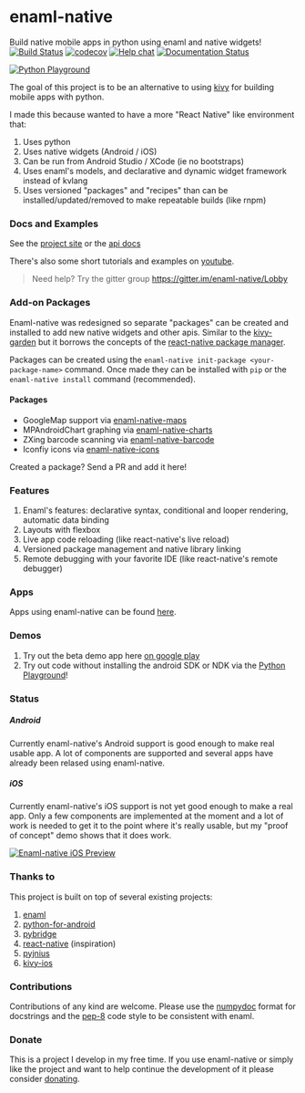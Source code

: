 # enaml-native
Build native mobile apps in python using enaml and native widgets! [![Build Status](https://travis-ci.org/codelv/enaml-native.svg?branch=master)](https://travis-ci.org/codelv/enaml-native) [![codecov](https://codecov.io/gh/codelv/enaml-native/branch/master/graph/badge.svg)](https://codecov.io/gh/codelv/enaml-native) [![Help chat](https://img.shields.io/gitter/room/nwjs/nw.js.svg)](https://gitter.im/enaml-native/Lobby) [![Documentation Status](https://readthedocs.org/projects/enaml-native/badge/?version=latest)](http://enaml-native.readthedocs.io/en/latest/?badge=latest)


[![Python Playground](https://img.youtube.com/vi/2IfRrqOWGPA/0.jpg)](https://youtu.be/2IfRrqOWGPA)

The goal of this project is to be an alternative to using [kivy](https://kivy.org/) for building mobile apps with python. 

I made this because wanted to have a more "React Native" like environment that: 
1. Uses python 
2. Uses native widgets (Android / iOS)
3. Can be run from Android Studio / XCode (ie no bootstraps)
4. Uses enaml's models, and declarative and dynamic widget framework instead of kvlang
5. Uses versioned "packages" and "recipes" than can be installed/updated/removed to make repeatable builds (like rnpm)

### Docs and Examples ###

See the [project site](https://www.codelv.com/projects/enaml-native/) or the [api docs](http://enaml-native.readthedocs.io/) 

There's also some short tutorials and examples on [youtube](https://www.youtube.com/playlist?list=PLXUaMWWFaOjT2WdIrJdTYjEMJmrjuvVz0).

> Need help? Try the gitter group https://gitter.im/enaml-native/Lobby

### Add-on Packages ###

Enaml-native was redesigned so separate "packages" can be created and installed to add new 
native widgets and other apis. Similar to the [kivy-garden](https://github.com/kivy-garden/) but
it borrows the concepts of the [react-native package manager](https://github.com/rnpm/rnpm).

Packages can be created using the `enaml-native init-package <your-package-name>` command. Once
made they can be installed with `pip` or the `enaml-native install` command (recommended).

#### Packages ####

- GoogleMap support via [enaml-native-maps](https://github.com/codelv/enaml-native-maps)
- MPAndroidChart graphing via [enaml-native-charts](https://github.com/codelv/enaml-native-charts)
- ZXing barcode scanning via [enaml-native-barcode](https://github.com/codelv/enaml-native-barcode)
- Iconfiy icons via [enaml-native-icons](https://github.com/codelv/enaml-native-icons)

Created a package? Send a PR and add it here!

### Features ###
1. Enaml's features: declarative syntax, conditional and looper rendering, automatic data binding
2. Layouts with flexbox
3. Live app code reloading (like react-native's live reload)
4. Versioned package management and native library linking
5. Remote debugging with your favorite IDE (like react-native's remote debugger)

### Apps ###

Apps using enaml-native can be found [here](https://www.codelv.com/projects/enaml-native/apps/).

### Demos ###
1. Try out the beta demo app here [on google play](https://play.google.com/store/apps/details?id=com.frmdstryr.enamlnative.demo)
2. Try out code without installing the android SDK or NDK via the [Python Playground](https://play.google.com/store/apps/details?id=com.frmdstryr.pythonplayground)!

### Status ###

##### Android

Currently enaml-native's Android support is good enough to make real usable app.  A lot of components are supported and several apps have already been relased using enaml-native.

##### iOS

Currently enaml-native's iOS support is not yet good enough to make a real app. Only a few components are implemented at the moment and a lot of work is needed to get it to the point where it's really usable, but my "proof of concept" demo shows that it does work. 

[![Enaml-native iOS Preview](https://img.youtube.com/vi/8woq4qsedss/0.jpg)](https://youtu.be/8woq4qsedss)


### Thanks to ###
 
This project is built on top of several existing projects:

1. [enaml](https://github.com/nucleic/enaml)
2. [python-for-android](https://github.com/kivy/python-for-android/)
3. [pybridge](https://github.com/joaoventura/pybridge)
4. [react-native](https://github.com/facebook/react-native) (inspiration)
5. [pyjnius](https://github.com/kivy/pyjnius/)
6. [kivy-ios](https://github.com/kivy/kivy-ios/)

### Contributions

Contributions of any kind are welcome. Please use the [numpydoc](https://numpydoc.readthedocs.io/en/latest/format.html) format
for docstrings and the [pep-8](https://www.python.org/dev/peps/pep-0008/) code style to be consistent with enaml.

### Donate

This is a project I develop in my free time. If you use enaml-native or simply like the project and want to help continue the development of it please consider [donating](https://www.codelv.com/projects/enaml-native/support/). 


